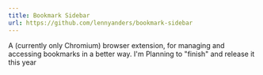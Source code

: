 ```yaml
---
title: Bookmark Sidebar
url: https://github.com/lennyanders/bookmark-sidebar
---
```


A (currently only Chromium) browser extension, for managing and accessing bookmarks in a better way. I'm Planning to "finish" and release it this year
